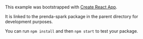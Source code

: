 This example was bootstrapped with [Create React App](https://github.com/facebook/create-react-app).

It is linked to the prenda-spark package in the parent directory for development purposes.

You can run `npm install` and then `npm start` to test your package.
